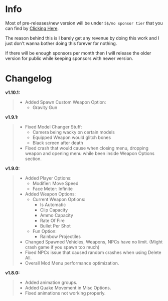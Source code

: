# Info
Most of pre-releases/new version will be under `5$/mo sponsor tier` that you can find by [Clicking Here](https://github.com/sponsors/sneakyevil). 

The reason behind this is I barely get any revenue by doing this work and I just don't wanna bother doing this forever for nothing. 

If there will be enough sponsors per month then I will release the older version for public while keeping sponsors with newer version.

# Changelog

__v1.10.1:__
> - Added Spawn Custom Weapon Option:
>     - Gravity Gun

__v1.9.1:__
> - Fixed Model Changer Stuff:
>     - Camera being wacky on certain models
>     - Equipped Weapon would glitch bones
>     - Black screen after death
> - Fixed crash that would cause when closing menu, dropping weapon and opening menu while been inside Weapon Options section.

__v1.9.0:__
> - Added Player Options:
>     - Modifier: Move Speed
>     - Face Meter: Infinite
> - Added Weapon Options: 
>     -  Current Weapon Options:
>         - Is Automatic
>         -  Clip Capacity
>         - Ammo Capacity
>         - Rate Of Fire
>         - Bullet Per Shot
>     -  Fun Option:
>         - Rainbow Projectiles 
> - Changed Spawned Vehicles, Weapons, NPCs have no limit. (Might crash game if you spawn too much)
> - Fixed NPCs issue that caused random crashes when using Delete All.
> - Overall Mod Menu performance optimization.

__v1.8.0:__
> - Added animation groups.
> - Added Quake Movement in Misc Options.
> - Fixed animations not working properly.
